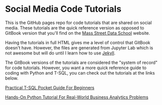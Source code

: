 # Social Media Code Tutorials

This is the GitHub pages repo for code tutorials that are shared on social media. These tutorials are the quick reference version as opposed to GitBook version that you'll find on the <a href="https://msds.massstreet.net/academics/tutorials/">Mass Street Data School</a> website.

Having the tutorials in full HTML gives me a level of control that GitBook doesn't have. However, the files are generated from Jupyter Lab which is not awesome but will do until I learn how to use <a href="https://jekyllrb.com/">Jekyll</a>.

The GitBook versions of the tutorials are considered the "system of record" for code tutorials. However, you want a more quick reference guide to coding with Python and T-SQL, you can check out the tutorials at the links below.

<a href="https://learn.massstreet.net/transact-sql/">Practical T-SQL Pocket Guide For Beginners</a>

<a href="https://learn.massstreet.net/python/">Hands-On Python Tutorial For Real-World Business Analytics Problems</a>

